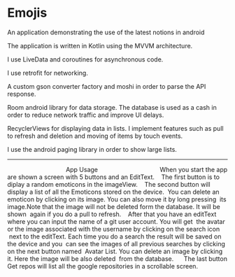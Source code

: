 # Emojis
An application demonstrating the use of the latest notions in android

The application is written in Kotlin using the MVVM architecture.

I use LiveData and coroutines for asynchronous code.

I use retrofit for networking.

A custom gson converter factory and moshi in order to parse the API response.

Room android library for data storage. The database is used as a cash 
in order to reduce network traffic and improve UI delays.


RecyclerViews for displaying data in lists. I implement features such as
pull to refresh and deletion and moving of items by touch events.

I use the android paging library in order to show large lists.

-----------------------------------------------------------------------------

                                  App Usage
                                  
 When you start the app are shown a screen with 5 buttons and an EditText.
 
 The first button is to diplay a random emoticons in the imageView.
 
 The second button will display a list of all the Emoticons stored on the device.
 You can delete an emoticon by clicking on its image. You can also move it by long pressing 
 its image.Note that the image will not be deleted form the database. It will be shown
 again if you do a pull to refresh.
 
 After that you have an editText where you can input the name of a git user account. You will get 
 the avatar or the image associated with the username by clicking on the search icon
 next to the editText. Each time you do a search the result will be saved on the device and you 
 can see the images of all previous searches by clicking on the next button named
 Avatar List. You can delete an image by clicking it. Here the image will be also deleted
 from the database.
 
 
 The last button Get repos will list all the google repositories in a scrollable screen.



